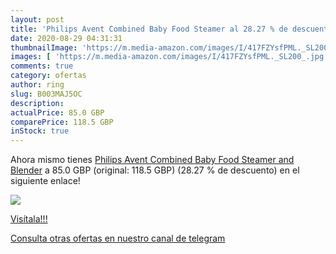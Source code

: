 ```yaml
---
layout: post
title: 'Philips Avent Combined Baby Food Steamer al 28.27 % de descuento'
date: 2020-08-29 04:31:31
thumbnailImage: 'https://m.media-amazon.com/images/I/417FZYsfPML._SL200_.jpg'
images: [ 'https://m.media-amazon.com/images/I/417FZYsfPML._SL200_.jpg' ]
comments: true
category: ofertas
author: ring
slug: B003MAJ5OC
description:
actualPrice: 85.0 GBP
comparePrice: 118.5 GBP
inStock: true
---
```


Ahora mismo tienes [Philips Avent Combined Baby Food Steamer and Blender](https://www.amazon.com/dp/B003MAJ5OC/?tag=redken08-20) a 85.0 GBP (original: 118.5 GBP) (28.27 %  de descuento) en el siguiente enlace!

[![](https://m.media-amazon.com/images/I/417FZYsfPML._SL200_.jpg)](https://www.amazon.com/dp/B003MAJ5OC/?tag=redken08-20)

[Visítala!!!](https://www.amazon.com/dp/B003MAJ5OC/?tag=redken08-20)

[Consulta otras ofertas en nuestro canal de telegram](https://t.me/s/ofertas25)
